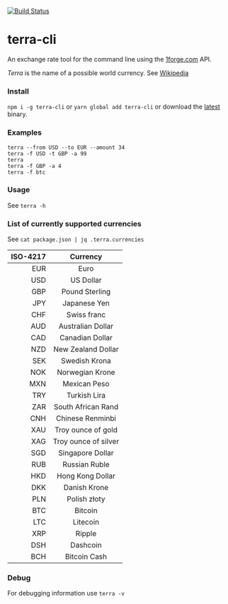 [![Build Status](https://travis-ci.org/0xflotus/terra-cli.svg?branch=master)](https://travis-ci.org/0xflotus/terra-cli)

# terra-cli

An exchange rate tool for the command line using the [1forge.com](https://1forge.com) API.

_Terra_ is the name of a possible world currency. See [Wikipedia](<https://en.wikipedia.org/wiki/Terra_(currency)>)

### Install

`npm i -g terra-cli` or `yarn global add terra-cli` or download the [latest](https://github.com/0xflotus/terra-cli/releases/latest) binary.

### Examples

`terra --from USD --to EUR --amount 34`  
`terra -f USD -t GBP -a 99`  
`terra`  
`terra -f GBP -a 4`  
`terra -f btc`

### Usage

See `terra -h`

### List of currently supported currencies

See `cat package.json | jq .terra.currencies`

| ISO-4217 |       Currency       |
| -------: | :------------------: |
|      EUR |         Euro         |
|      USD |      US Dollar       |
|      GBP |    Pound Sterling    |
|      JPY |     Japanese Yen     |
|      CHF |     Swiss franc      |
|      AUD |  Australian Dollar   |
|      CAD |   Canadian Dollar    |
|      NZD |  New Zealand Dollar  |
|      SEK |    Swedish Krona     |
|      NOK |   Norwegian Krone    |
|      MXN |     Mexican Peso     |
|      TRY |     Turkish Lira     |
|      ZAR |  South African Rand  |
|      CNH |   Chinese Renminbi   |
|      XAU |  Troy ounce of gold  |
|      XAG | Troy ounce of silver |
|      SGD |   Singapore Dollar   |
|      RUB |    Russian Ruble     |
|      HKD |   Hong Kong Dollar   |
|      DKK |     Danish Krone     |
|      PLN |     Polish złoty     |
|      BTC |       Bitcoin        |
|      LTC |       Litecoin       |
|      XRP |        Ripple        |
|      DSH |       Dashcoin       |
|      BCH |     Bitcoin Cash     |

### Debug

For debugging information use `terra -v`
